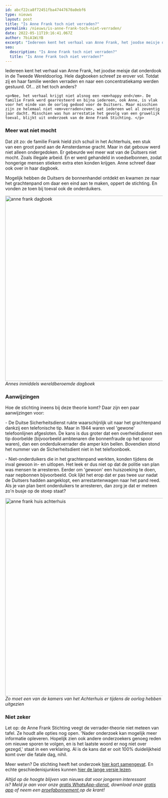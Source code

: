 ```yaml
---
id: abcf22ca8f72451fba47447670a0ebf6
type: nieuws
layout: post
title: "Is Anne Frank toch niet verraden?"
permalink: /nieuws/is-anne-frank-toch-niet-verraden/
date: 2022-05-11T19:16:41.067Z
author: 7biA1WiYB
excerpt: "Iedereen kent het verhaal van Anne Frank, het joodse meisje dat onderdook in de Tweede Wereldoorlog. Hele dagboeken schreef ze erover vol. Totdat zij en haar familie werden verraden en naar een concentratiekamp werden gestuurd. Of... zit het toch anders?  "
seo:
  description: "Is Anne Frank toch niet verraden?"
  title: "Is Anne Frank toch niet verraden?"
---
```

Iedereen kent het verhaal van Anne Frank, het joodse meisje dat onderdook in de Tweede Wereldoorlog. Hele dagboeken schreef ze erover vol. Totdat zij en haar familie werden verraden en naar een concentratiekamp werden gestuurd. Of... zit het toch anders?  

    <p>Nee, het verhaal krijgt niet alsnog een <em>happy end</em>. De familie Frank werd gearresteerd en bijna iedereen, ook Anne, is vlak voor het einde van de oorlog gedood voor de Duitsers. Maar misschien zijn ze helemaal niet <em>verraden</em>, wat iedereen wel al zeventig jaar dacht. Misschien was hun arrestatie het gevolg van een gruwelijk toeval, blijkt uit onderzoek van de Anne Frank Stichting. </p>
<h3>Meer wat niet mocht</h3>
<p>Dat zit zo: de familie Frank hield zich schuil in het Achterhuis, een stuk van een groot pand aan de Amsterdamse gracht. Maar in dat gebouw werd niet alleen ondergedoken. Er gebeurde wel meer wat van de Duitsers niet mocht. Zoals illegale arbeid. En er werd gehandeld in voedselbonnen, zodat hongerige mensen stiekem extra eten konden krijgen. Anne schreef daar ook over in haar dagboek.</p>
<p>Mogelijk hebben de Duitsers de bonnenhandel ontdekt en kwamen ze naar het grachtenpand om daar een eind aan te maken, oppert de stichting. En vonden ze toen bij toeval ook de onderduikers.</p>
<p><div class="media media-element-container media-default"><div id="file-405174" class="file file-image file-image-jpeg">

        
  
  <div class="content">
    <img alt="anne frank dagboek" title="Foto: ANP" height="591" width="850" class="media-element file-default" src="https://7dagen.netlify.app/sites/default/files/dagboek_0.jpg">  </div>

  
</div>
</div><em>Annes inmiddels wereldberoemde dagboek</em>
<h3>Aanwijzingen</h3>
<p>Hoe de stichting ineens bij deze theorie komt? Daar zijn een paar aanwijzingen voor:</p>
<p>- De Duitse Sicherheitsdienst rukte waarschijnlijk uit naar het grachtenpand dankzij een telefonische tip. Maar in 1944 waren veel 'gewone' telefoonlijnen afgesloten. De kans is dus groter dat een overheidsdienst een tip doorbelde (bijvoorbeeld ambtenaren die bonnenfraude op het spoor waren), dan een onderduikverrader die amper kón bellen. Bovendien stond het nummer van de Sicherheitsdient niet in het telefoonboek.</p>
<p>- Niet-onderduikers die in het grachtenpand werkten, konden tijdens de inval gewoon in- en uitlopen. Het leek er dus niet op dat de politie van plan was mensen te arresteren. Eerder om 'gewoon' een huiszoeking te doen, naar nepbonnen bijvoorbeeld. Ook lijkt het erop dat er pas twee uur nadat de Duitsers hadden aangeklopt, een arrestantenwagen naar het pand reed. Als je van plan bent onderduikers te arresteren, dan zorg je dat er meteen zo'n busje op de stoep staat?</p>
<p><div class="media media-element-container media-default"><div id="file-405175" class="file file-image file-image-jpeg">

        
  
  <div class="content">
    <img alt="anne frank huis achterhuis" title="Foto: ANP" height="631" width="850" class="media-element file-default" src="https://7dagen.netlify.app/sites/default/files/ANP-943876.jpg">  </div>

  
</div>
</div><em>Zo moet een van de kamers van het Achterhuis er tijdens de oorlog hebben uitgezien</em>
<h3>Niet zeker</h3>
<p>Let op: de Anne Frank Stichting veegt de verrader-theorie niet meteen van tafel. Ze houdt alle opties nog open. 'Nader onderzoek kan mogelijk meer informatie opleveren. Hopelijk zien ook andere onderzoekers genoeg reden om nieuwe sporen te volgen, en is het laatste woord er nog niet over gezegd,' staat in een verklaring. Al is de kans dat er ooit 100% duidelijkheid komt over die fatale dag, nihil. </p>
<p>Meer weten? De stichting heeft het onderzoek <a href="http://www.annefrank.org/ImageVaultFiles/id_18608/cf_21/NL_artikel_arrestatie.PDF" target="_blank">hier kort samengevat</a>. En echte geschiedenisjunkies kunnen <a href="http://www.annefrank.org/ImageVaultFiles/id_18609/cf_21/NL_onderzoeksverslag__arrestatie.PDF" target="_blank">hier de lange versie lezen</a>.</p>
<p><em>Altijd op de hoogte blijven van nieuws dat voor jongeren interessant is? Meld je aan voor onze <a href="https://7dagen.netlify.app/whatsapp">gratis WhatsApp-dienst</a>, download onze <a href="https://7dagen.netlify.app/app">gratis app</a> of neem een <a href="https://abonneren.sevendays.nl/abonneren/abonnementen/ae/artikel">proefabonnement </a>op de krant!</em> </p>  
